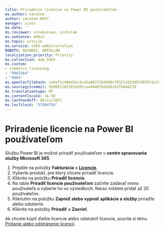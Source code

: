 ```yaml
---
title: Priradenie licencie na Power BI používateľom
ms.author: cmcatee
author: cmcatee-MSFT
manager: scotv
ms.date: ''
ms.reviewer: sinakassaw, nicholak
ms.audience: Admin
ms.topic: article
ms.service: o365-administration
ROBOTS: NOINDEX, NOFOLLOW
localization_priority: Priority
ms.collection: Adm_O365
ms.custom:
- commerce_licensing
- "9002564"
- "4964"
ms.openlocfilehash: ce6ef3c408456cdcd2a8627294508c703212d33d5fd97631e1529e3f05e91bdc
ms.sourcegitcommit: 920051182781bd97ce4d4d6fbd268cb37b84d239
ms.translationtype: MT
ms.contentlocale: sk-SK
ms.lasthandoff: 08/11/2021
ms.locfileid: "57894754"
---
```

# <a name="assign-power-bi-to-users"></a>Priradenie licencie na Power BI používateľom

Službu Power BI je možné priradiť používateľom v **centre spravovania služby Microsoft 365**.  

1. Prejdite na položky **Fakturácia > [Licencie](https://go.microsoft.com/fwlink/p/?linkid=842264)**.
2. Vyberte produkt, pre ktorý chcete priradiť licencie.
3. Kliknite na položku **Priradiť licencie**.
4. Na table **Priradiť licencie používateľom** začnite zadávať meno používateľa a vyberte ho vo výsledkoch. Naraz môžete pridať až 20 používateľov.
5. Kliknutím na položku **Zapnúť alebo vypnúť aplikácie a služby** priraďte alebo odoberte.
6. Kliknite na položky **Priradiť** a **Zavrieť**.

Ak chcete kúpiť ďalšie licencie alebo odstrániť licencie, pozrite si tému [Pridanie alebo odstránenie licencií](https://docs.microsoft.com/microsoft-365/commerce/licenses/buy-licenses#buy-or-remove-licenses-for-your-business-subscription).